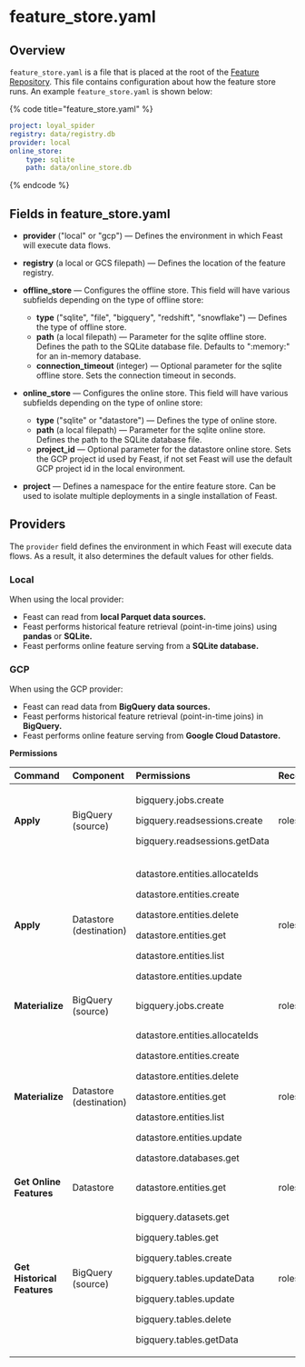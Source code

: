 # feature\_store.yaml

## Overview

`feature_store.yaml` is a file that is placed at the root of the [Feature Repository](feature-repository.md). This file contains configuration about how the feature store runs. An example `feature_store.yaml` is shown below:

{% code title="feature\_store.yaml" %}
```yaml
project: loyal_spider
registry: data/registry.db
provider: local
online_store:
    type: sqlite
    path: data/online_store.db
```
{% endcode %}

## Fields in feature\_store.yaml

* **provider** \("local" or "gcp"\)  — Defines the environment in which Feast will execute data flows.
* **registry** \(a local or GCS filepath\) — Defines the location of the feature registry.
* **offline\_store** — Configures the offline store. This field will have various subfields depending on the type of offline store:
  * **type** \("sqlite", "file", "bigquery", "redshift", "snowflake"\) — Defines the type of offline store.
  * **path** \(a local filepath\) — Parameter for the sqlite offline store. Defines the path to the SQLite database file. Defaults to ":memory:" for an in-memory database.
  * **connection_timeout** \(integer\) — Optional parameter for the sqlite offline store. Sets the connection timeout in seconds.

* **online\_store** — Configures the online store. This field will have various subfields depending on the type of online store:
  * **type** \("sqlite" or "datastore"\) — Defines the type of online store.
  * **path** \(a local filepath\) — Parameter for the sqlite online store. Defines the path to the SQLite database file.
  * **project\_id**  — Optional parameter for the datastore online store. Sets the GCP project id used by Feast, if not set Feast will use the default GCP project id in the local environment.
* **project** — Defines a namespace for the entire feature store. Can be used to isolate multiple deployments in a single installation of Feast.

## Providers

The `provider` field defines the environment in which Feast will execute data flows. As a result, it also determines the default values for other fields.

### Local

When using the local provider:

* Feast can read from **local Parquet data sources.**
* Feast performs historical feature retrieval \(point-in-time joins\) using **pandas** or **SQLite.**
* Feast performs online feature serving from a **SQLite database.**

### **GCP**

When using the GCP provider:

* Feast can read data from **BigQuery data sources.**
* Feast performs historical feature retrieval \(point-in-time joins\) in **BigQuery.**
* Feast performs online feature serving from **Google Cloud Datastore.**

**Permissions**

<table>
  <thead>
    <tr>
      <th style="text-align:left"><b>Command</b>
      </th>
      <th style="text-align:left">Component</th>
      <th style="text-align:left">Permissions</th>
      <th style="text-align:left">Recommended Role</th>
    </tr>
  </thead>
  <tbody>
    <tr>
      <td style="text-align:left"><b>Apply</b>
      </td>
      <td style="text-align:left">BigQuery (source)</td>
      <td style="text-align:left">
        <p>bigquery.jobs.create</p>
        <p>bigquery.readsessions.create</p>
        <p>bigquery.readsessions.getData</p>
      </td>
      <td style="text-align:left">roles/bigquery.user</td>
    </tr>
    <tr>
      <td style="text-align:left"><b>Apply</b>
      </td>
      <td style="text-align:left">Datastore (destination)</td>
      <td style="text-align:left">
        <p>datastore.entities.allocateIds</p>
        <p>datastore.entities.create</p>
        <p>datastore.entities.delete</p>
        <p>datastore.entities.get</p>
        <p>datastore.entities.list</p>
        <p>datastore.entities.update</p>
      </td>
      <td style="text-align:left">roles/datastore.owner</td>
    </tr>
    <tr>
      <td style="text-align:left"><b>Materialize</b>
      </td>
      <td style="text-align:left">BigQuery (source)</td>
      <td style="text-align:left">bigquery.jobs.create</td>
      <td style="text-align:left">roles/bigquery.user</td>
    </tr>
    <tr>
      <td style="text-align:left"><b>Materialize</b>
      </td>
      <td style="text-align:left">Datastore (destination)</td>
      <td style="text-align:left">
        <p>datastore.entities.allocateIds</p>
        <p>datastore.entities.create</p>
        <p>datastore.entities.delete</p>
        <p>datastore.entities.get</p>
        <p>datastore.entities.list</p>
        <p>datastore.entities.update</p>
        <p>datastore.databases.get</p>
      </td>
      <td style="text-align:left">roles/datastore.owner</td>
    </tr>
    <tr>
      <td style="text-align:left"><b>Get Online Features</b>
      </td>
      <td style="text-align:left">Datastore</td>
      <td style="text-align:left">datastore.entities.get</td>
      <td style="text-align:left">roles/datastore.user</td>
    </tr>
    <tr>
      <td style="text-align:left"><b>Get Historical Features</b>
      </td>
      <td style="text-align:left">BigQuery (source)</td>
      <td style="text-align:left">
        <p>bigquery.datasets.get</p>
        <p>bigquery.tables.get</p>
        <p>bigquery.tables.create</p>
        <p>bigquery.tables.updateData</p>
        <p>bigquery.tables.update</p>
        <p>bigquery.tables.delete</p>
        <p>bigquery.tables.getData</p>
      </td>
      <td style="text-align:left">roles/bigquery.dataEditor</td>
    </tr>
  </tbody>
</table>

